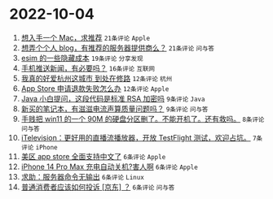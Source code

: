 # 2022-10-04

1. [想入手一个 Mac，求推荐](https://www.v2ex.com/t/884562) `21条评论` `Apple`
1. [想弄个个人 blog，有推荐的服务器提供商么？](https://www.v2ex.com/t/884582) `21条评论` `问与答`
1. [esim 的一些隐藏成本](https://www.v2ex.com/t/884574) `19条评论` `分享发现`
1. [手机推送新闻，有必要吗？](https://www.v2ex.com/t/884564) `16条评论` `互联网`
1. [我真的好爱杭州这城市 到处在修路](https://www.v2ex.com/t/884596) `12条评论` `杭州`
1. [App Store 申请退款失败怎么办](https://www.v2ex.com/t/884578) `12条评论` `Apple`
1. [Java 小白提问，这段代码是标准 RSA 加密吗](https://www.v2ex.com/t/884572) `9条评论` `Java`
1. [新买的笔记本，有滋滋电流声算质量问题吗？](https://www.v2ex.com/t/884569) `9条评论` `问与答`
1. [手贱把 win11 的一个 90M 的硬盘分区删了。不能开机了。还有救吗。](https://www.v2ex.com/t/884579) `8条评论` `问与答`
1. [iTelevision：更好用的直播流播放器，开放 TestFlight 测试，欢迎占坑。](https://www.v2ex.com/t/884568) `7条评论` `iPhone`
1. [美区 app store 全面支持中文了](https://www.v2ex.com/t/884604) `6条评论` `Apple`
1. [iPhone 14 Pro Max 充电自动关机?害人啊](https://www.v2ex.com/t/884601) `6条评论` `Apple`
1. [求助：服务器命令无输出](https://www.v2ex.com/t/884595) `6条评论` `Linux`
1. [普通消费者应该如何投诉 [京东] ？](https://www.v2ex.com/t/884587) `6条评论` `问与答`
